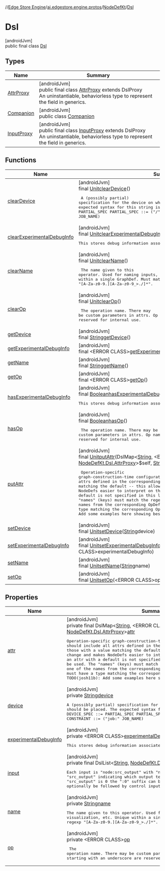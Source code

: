 //[Edge Store Engine](../../../../index.md)/[ai.edgestore.engine.protos](../../index.md)/[NodeDefKt](../index.md)/[Dsl](index.md)

# Dsl

[androidJvm]\
public final class [Dsl](index.md)

## Types

| Name | Summary |
|---|---|
| [AttrProxy](-attr-proxy/index.md) | [androidJvm]<br>public final class [AttrProxy](-attr-proxy/index.md) extends DslProxy<br>An uninstantiable, behaviorless type to represent the field in generics. |
| [Companion](-companion/index.md) | [androidJvm]<br>public class [Companion](-companion/index.md) |
| [InputProxy](-input-proxy/index.md) | [androidJvm]<br>public final class [InputProxy](-input-proxy/index.md) extends DslProxy<br>An uninstantiable, behaviorless type to represent the field in generics. |

## Functions

| Name | Summary |
|---|---|
| [clearDevice](clear-device.md) | [androidJvm]<br>final [Unit](https://kotlinlang.org/api/latest/jvm/stdlib/kotlin/-unit/index.html)[clearDevice](clear-device.md)()<br><pre> A (possibly partial) specification for the device on which this node should be placed. The expected syntax for this string is as follows: DEVICE_SPEC ::= PARTIAL_SPEC PARTIAL_SPEC ::= ("/" CONSTRAINT) * CONSTRAINT ::= ("job:" JOB_NAME)     | ("replica:" [1-9][0-9]*)     | ("task:" [1-9][0-9]*)     | ("device:" [A-Za-z]* ":" ([1-9][0-9]* | "*") ) Valid values for this string include: * "/job:worker/replica:0/task:1/device:GPU:3"  (full specification) * "/job:worker/device:GPU:3"                   (partial specification) * ""                                    (no specification) If the constraints do not resolve to a single device (or if this field is empty or not present), the runtime will attempt to choose a device automatically. </pre> |
| [clearExperimentalDebugInfo](clear-experimental-debug-info.md) | [androidJvm]<br>final [Unit](https://kotlinlang.org/api/latest/jvm/stdlib/kotlin/-unit/index.html)[clearExperimentalDebugInfo](clear-experimental-debug-info.md)()<br><pre> This stores debug information associated with the node. </pre> |
| [clearName](clear-name.md) | [androidJvm]<br>final [Unit](https://kotlinlang.org/api/latest/jvm/stdlib/kotlin/-unit/index.html)[clearName](clear-name.md)()<br><pre> The name given to this operator. Used for naming inputs, logging, visualization, etc.  Unique within a single GraphDef. Must match the regexp "[A-Za-z0-9.][A-Za-z0-9_&gt;./]*". </pre> |
| [clearOp](clear-op.md) | [androidJvm]<br>final [Unit](https://kotlinlang.org/api/latest/jvm/stdlib/kotlin/-unit/index.html)[clearOp](clear-op.md)()<br><pre> The operation name.  There may be custom parameters in attrs. Op names starting with an underscore are reserved for internal use. </pre> |
| [getDevice](get-device.md) | [androidJvm]<br>final [String](https://developer.android.com/reference/kotlin/java/lang/String.html)[getDevice](get-device.md)() |
| [getExperimentalDebugInfo](get-experimental-debug-info.md) | [androidJvm]<br>final &lt;ERROR CLASS&gt;[getExperimentalDebugInfo](get-experimental-debug-info.md)() |
| [getName](get-name.md) | [androidJvm]<br>final [String](https://developer.android.com/reference/kotlin/java/lang/String.html)[getName](get-name.md)() |
| [getOp](get-op.md) | [androidJvm]<br>final &lt;ERROR CLASS&gt;[getOp](get-op.md)() |
| [hasExperimentalDebugInfo](has-experimental-debug-info.md) | [androidJvm]<br>final [Boolean](https://developer.android.com/reference/kotlin/java/lang/Boolean.html)[hasExperimentalDebugInfo](has-experimental-debug-info.md)()<br><pre> This stores debug information associated with the node. </pre> |
| [hasOp](has-op.md) | [androidJvm]<br>final [Boolean](https://developer.android.com/reference/kotlin/java/lang/Boolean.html)[hasOp](has-op.md)()<br><pre> The operation name.  There may be custom parameters in attrs. Op names starting with an underscore are reserved for internal use. </pre> |
| [putAttr](put-attr.md) | [androidJvm]<br>final [Unit](https://kotlinlang.org/api/latest/jvm/stdlib/kotlin/-unit/index.html)[putAttr](put-attr.md)(DslMap&lt;[String](https://developer.android.com/reference/kotlin/java/lang/String.html), &lt;ERROR CLASS&gt;, [NodeDefKt.Dsl.AttrProxy](-attr-proxy/index.md)&gt;$self, [String](https://developer.android.com/reference/kotlin/java/lang/String.html)key, &lt;ERROR CLASS&gt;value)<br><pre> Operation-specific graph-construction-time configuration. Note that this should include all attrs defined in the corresponding OpDef, including those with a value matching the default -- this allows the default to change and makes NodeDefs easier to interpret on their own.  However, if an attr with a default is not specified in this list, the default will be used. The "names" (keys) must match the regexp "[a-z][a-z0-9_]+" (and one of the names from the corresponding OpDef's attr field). The values must have a type matching the corresponding OpDef attr's type field. TODO(josh11b): Add some examples here showing best practices. </pre> |
| [setDevice](set-device.md) | [androidJvm]<br>final [Unit](https://kotlinlang.org/api/latest/jvm/stdlib/kotlin/-unit/index.html)[setDevice](set-device.md)([String](https://developer.android.com/reference/kotlin/java/lang/String.html)device) |
| [setExperimentalDebugInfo](set-experimental-debug-info.md) | [androidJvm]<br>final [Unit](https://kotlinlang.org/api/latest/jvm/stdlib/kotlin/-unit/index.html)[setExperimentalDebugInfo](set-experimental-debug-info.md)(&lt;ERROR CLASS&gt;experimentalDebugInfo) |
| [setName](set-name.md) | [androidJvm]<br>final [Unit](https://kotlinlang.org/api/latest/jvm/stdlib/kotlin/-unit/index.html)[setName](set-name.md)([String](https://developer.android.com/reference/kotlin/java/lang/String.html)name) |
| [setOp](set-op.md) | [androidJvm]<br>final [Unit](https://kotlinlang.org/api/latest/jvm/stdlib/kotlin/-unit/index.html)[setOp](set-op.md)(&lt;ERROR CLASS&gt;op) |

## Properties

| Name | Summary |
|---|---|
| [attr](index.md#765153168%2FProperties%2F-89531115) | [androidJvm]<br>private final DslMap&lt;[String](https://developer.android.com/reference/kotlin/java/lang/String.html), &lt;ERROR CLASS&gt;, [NodeDefKt.Dsl.AttrProxy](-attr-proxy/index.md)&gt;[attr](index.md#765153168%2FProperties%2F-89531115)<br><pre> Operation-specific graph-construction-time configuration. Note that this should include all attrs defined in the corresponding OpDef, including those with a value matching the default -- this allows the default to change and makes NodeDefs easier to interpret on their own.  However, if an attr with a default is not specified in this list, the default will be used. The "names" (keys) must match the regexp "[a-z][a-z0-9_]+" (and one of the names from the corresponding OpDef's attr field). The values must have a type matching the corresponding OpDef attr's type field. TODO(josh11b): Add some examples here showing best practices. </pre> |
| [device](index.md#1079623115%2FProperties%2F-89531115) | [androidJvm]<br>private [String](https://developer.android.com/reference/kotlin/java/lang/String.html)[device](index.md#1079623115%2FProperties%2F-89531115)<br><pre> A (possibly partial) specification for the device on which this node should be placed. The expected syntax for this string is as follows: DEVICE_SPEC ::= PARTIAL_SPEC PARTIAL_SPEC ::= ("/" CONSTRAINT) * CONSTRAINT ::= ("job:" JOB_NAME)     | ("replica:" [1-9][0-9]*)     | ("task:" [1-9][0-9]*)     | ("device:" [A-Za-z]* ":" ([1-9][0-9]* | "*") ) Valid values for this string include: * "/job:worker/replica:0/task:1/device:GPU:3"  (full specification) * "/job:worker/device:GPU:3"                   (partial specification) * ""                                    (no specification) If the constraints do not resolve to a single device (or if this field is empty or not present), the runtime will attempt to choose a device automatically. </pre> |
| [experimentalDebugInfo](index.md#-1879976928%2FProperties%2F-89531115) | [androidJvm]<br>private &lt;ERROR CLASS&gt;[experimentalDebugInfo](index.md#-1879976928%2FProperties%2F-89531115)<br><pre> This stores debug information associated with the node. </pre> |
| [input](index.md#-617073905%2FProperties%2F-89531115) | [androidJvm]<br>private final DslList&lt;[String](https://developer.android.com/reference/kotlin/java/lang/String.html), [NodeDefKt.Dsl.InputProxy](-input-proxy/index.md)&gt;[input](index.md#-617073905%2FProperties%2F-89531115)<br><pre> Each input is "node:src_output" with "node" being a string name and "src_output" indicating which output tensor to use from "node". If "src_output" is 0 the ":0" suffix can be omitted.  Regular inputs may optionally be followed by control inputs that have the format "^node". </pre> |
| [name](index.md#-1109020618%2FProperties%2F-89531115) | [androidJvm]<br>private [String](https://developer.android.com/reference/kotlin/java/lang/String.html)[name](index.md#-1109020618%2FProperties%2F-89531115)<br><pre> The name given to this operator. Used for naming inputs, logging, visualization, etc.  Unique within a single GraphDef. Must match the regexp "[A-Za-z0-9.][A-Za-z0-9_&gt;./]*". </pre> |
| [op](index.md#1956594336%2FProperties%2F-89531115) | [androidJvm]<br>private &lt;ERROR CLASS&gt;[op](index.md#1956594336%2FProperties%2F-89531115)<br><pre> The operation name.  There may be custom parameters in attrs. Op names starting with an underscore are reserved for internal use. </pre> |
